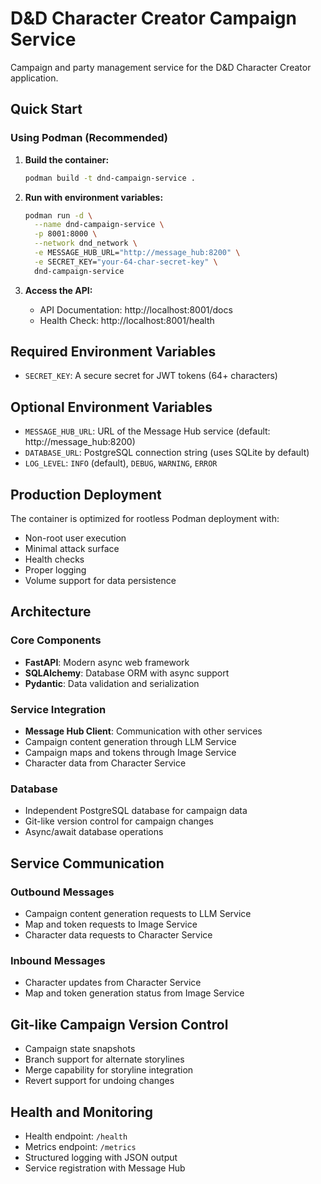 # D&D Character Creator Campaign Service

Campaign and party management service for the D&D Character Creator application.

## Quick Start

### Using Podman (Recommended)

1. **Build the container:**
   ```bash
   podman build -t dnd-campaign-service .
   ```

2. **Run with environment variables:**
   ```bash
   podman run -d \
     --name dnd-campaign-service \
     -p 8001:8000 \
     --network dnd_network \
     -e MESSAGE_HUB_URL="http://message_hub:8200" \
     -e SECRET_KEY="your-64-char-secret-key" \
     dnd-campaign-service
   ```

3. **Access the API:**
   - API Documentation: http://localhost:8001/docs
   - Health Check: http://localhost:8001/health

## Required Environment Variables

- `SECRET_KEY`: A secure secret for JWT tokens (64+ characters)

## Optional Environment Variables

- `MESSAGE_HUB_URL`: URL of the Message Hub service (default: http://message_hub:8200)
- `DATABASE_URL`: PostgreSQL connection string (uses SQLite by default)
- `LOG_LEVEL`: `INFO` (default), `DEBUG`, `WARNING`, `ERROR`

## Production Deployment

The container is optimized for rootless Podman deployment with:
- Non-root user execution
- Minimal attack surface
- Health checks
- Proper logging
- Volume support for data persistence

## Architecture

### Core Components
- **FastAPI**: Modern async web framework
- **SQLAlchemy**: Database ORM with async support
- **Pydantic**: Data validation and serialization

### Service Integration
- **Message Hub Client**: Communication with other services
- Campaign content generation through LLM Service
- Campaign maps and tokens through Image Service
- Character data from Character Service

### Database
- Independent PostgreSQL database for campaign data
- Git-like version control for campaign changes
- Async/await database operations

## Service Communication

### Outbound Messages
- Campaign content generation requests to LLM Service
- Map and token requests to Image Service
- Character data requests to Character Service

### Inbound Messages
- Character updates from Character Service
- Map and token generation status from Image Service

## Git-like Campaign Version Control

- Campaign state snapshots
- Branch support for alternate storylines
- Merge capability for storyline integration
- Revert support for undoing changes

## Health and Monitoring

- Health endpoint: `/health`
- Metrics endpoint: `/metrics`
- Structured logging with JSON output
- Service registration with Message Hub
